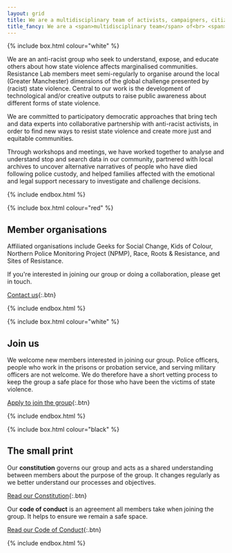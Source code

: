 ```yaml
---
layout: grid
title: We are a multidisciplinary team of activists, campaigners, citizens and researchers aiming to dismantle the causes of state violence.
title_fancy: We are a <span>multidisciplinary team</span> of<br> <span>activists, campaigners, citizens and researchers</span><br> aiming to dismantle the <span>causes of state violence.</span>
---
```


<!-- Introduction -->

{% include box.html colour="white" %}

We are an anti-racist group who seek to understand, expose, and educate others about how state violence affects marginalised communities. Resistance Lab members meet semi-regularly to organise around the local (Greater Manchester) dimensions of the global challenge presented by (racist) state violence. Central to our work is the development of technological and/or creative outputs to raise public awareness about different forms of state violence.

We are committed to participatory democratic approaches that bring tech and data experts into collaborative partnership with anti-racist activists, in order to find new ways to resist state violence and create more just and equitable communities.

Through workshops and meetings, we have worked together to analyse and understand stop and search data in our community, partnered with local archives to uncover alternative narratives of people who have died following police custody, and helped families affected with the emotional and legal support necessary to investigate and challenge decisions.

{% include endbox.html %}


<!-- Member organisations -->

{% include box.html colour="red" %}

## Member organisations

Affiliated organisations include Geeks for Social Change, Kids of Colour, Northern Police Monitoring Project (NPMP), Race, Roots & Resistance, and Sites of Resistance.

If you're interested in joining our group or doing a collaboration, please get in touch.

[Contact us](/contact){:.btn}

{% include endbox.html %}

<!-- Join us -->

{% include box.html colour="white" %}

## Join us

We welcome new members interested in joining our group. Police officers, people who work in the prisons or probation service, and serving military officers are not welcome. We do therefore have a short vetting process to keep the group a safe place for those who have been the victims of state violence.

[Apply to join the group](/about-us/join){:.btn}

{% include endbox.html %}


<!-- Membership docs -->

{% include box.html colour="black" %}

## The small print

Our **constitution** governs our group and acts as a shared understanding between members about the purpose of the group. It changes regularly as we better understand our processes and objectives.

[Read our Constitution](/about-us/constitution){:.btn}

Our **code of conduct** is an agreement all members take when joining the group. It helps to ensure we remain a safe space.

[Read our Code of Conduct](/about-us/code-of-conduct){:.btn}

{% include endbox.html %}
